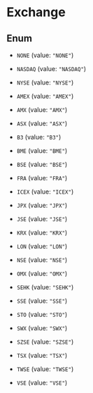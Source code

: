 

# Exchange

## Enum


* `NONE` (value: `"NONE"`)

* `NASDAQ` (value: `"NASDAQ"`)

* `NYSE` (value: `"NYSE"`)

* `AMEX` (value: `"AMEX"`)

* `AMX` (value: `"AMX"`)

* `ASX` (value: `"ASX"`)

* `B3` (value: `"B3"`)

* `BME` (value: `"BME"`)

* `BSE` (value: `"BSE"`)

* `FRA` (value: `"FRA"`)

* `ICEX` (value: `"ICEX"`)

* `JPX` (value: `"JPX"`)

* `JSE` (value: `"JSE"`)

* `KRX` (value: `"KRX"`)

* `LON` (value: `"LON"`)

* `NSE` (value: `"NSE"`)

* `OMX` (value: `"OMX"`)

* `SEHK` (value: `"SEHK"`)

* `SSE` (value: `"SSE"`)

* `STO` (value: `"STO"`)

* `SWX` (value: `"SWX"`)

* `SZSE` (value: `"SZSE"`)

* `TSX` (value: `"TSX"`)

* `TWSE` (value: `"TWSE"`)

* `VSE` (value: `"VSE"`)



